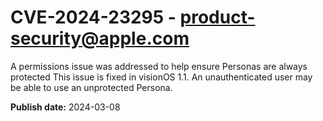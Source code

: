 # CVE-2024-23295 - product-security@apple.com

A permissions issue was addressed to help ensure Personas are always protected This issue is fixed in visionOS 1.1. An unauthenticated user may be able to use an unprotected Persona.

**Publish date:** 2024-03-08
